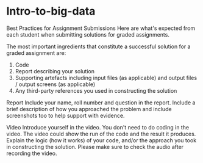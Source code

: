 # Intro-to-big-data

Best Practices for Assignment Submissions
Here are what's expected from each student when submitting solutions for graded assignments.

The most important ingredients that constitute a successful solution for a graded assignment are:
1. Code
2. Report describing your solution
3. Supporting artefacts including input files (as applicable) and output files / output screens (as applicable)
4. Any third-party references you used in constructing the solution


Report
Include your name, roll number and question in the report.
Include a brief description of how you approached the problem and include screenshots too to help support with evidence.

Video
Introduce yourself in the video.
You don't need to do coding in the video. The video could show the run of the code and the result it produces.
Explain the logic (how it works) of your code, and/or the approach you took in constructing the solution.
Please make sure to check the audio after recording the video.